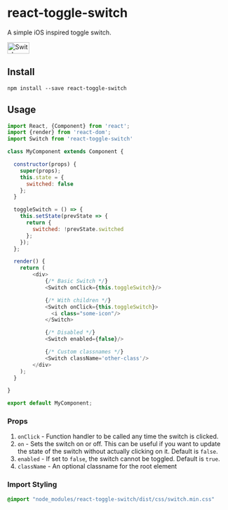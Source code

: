 # react-toggle-switch
A simple iOS inspired toggle switch.

<img src="https://github.com/pgrimard/react-toggle-switch/raw/master/switch.png" width="50" height="26" alt="Switch" title="Switch"/>

## Install

```
npm install --save react-toggle-switch
```

## Usage

```javascript
import React, {Component} from 'react';
import {render} from 'react-dom';
import Switch from 'react-toggle-switch'

class MyComponent extends Component {

  constructor(props) {
    super(props);
    this.state = {
      switched: false
    };
  }

  toggleSwitch = () => {
    this.setState(prevState => {
      return {
        switched: !prevState.switched
      };
    });
  };

  render() {
    return (
        <div>
            {/* Basic Switch */}
            <Switch onClick={this.toggleSwitch}/>

            {/* With children */}
            <Switch onClick={this.toggleSwitch}>
              <i class="some-icon"/>
            </Switch>

            {/* Disabled */}
            <Switch enabled={false}/>

            {/* Custom classnames */}
            <Switch className='other-class'/>
        </div>
    );
  }

}

export default MyComponent;
```

### Props

1. `onClick` - Function handler to be called any time the switch is clicked.
2. `on` - Sets the switch on or off.  This can be useful if you want to update the state of the switch without actually
clicking on it.  Default is `false`.
3. `enabled` - If set to `false`, the switch cannot be toggled.  Default is `true`.
3. `className` - An optional classname for the root element

### Import Styling

```css
@import "node_modules/react-toggle-switch/dist/css/switch.min.css"
```
